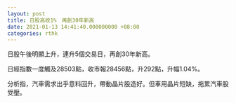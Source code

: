 ```yaml
---
layout: post
title: 日股高收1%　再創30年新高
date: 2021-01-13 14:41:40.000000000 +08:00
categories: rthk
---
```


日股午後明顯上升，連升5個交易日，再創30年新高。

日經指數一度觸及28503點，收市報28456點，升292點，升幅1.04%。

分析指，汽車需求出乎意料回升，帶動晶片股造好。但車用晶片短缺，拖累汽車股受壓。

